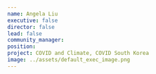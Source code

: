 ```yaml
---
name: Angela Liu
executive: false
director: false
lead: false
community_manager:   
position:  
project: COVID and Climate, COVID South Korea
image: ../assets/default_exec_image.png
---
```

